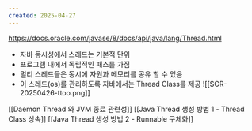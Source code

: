```yaml
---
created: 2025-04-27
---
```

https://docs.oracle.com/javase/8/docs/api/java/lang/Thread.html

- 자바 동시성에서 스레드는 기본적 단위
- 프로그램 내에서 독립적인 패스를 가짐
- 멀티 스레드들은 동시에 자원과 메모리를 공유 할 수 있음
- 이 스레드(os)를 관리하도록 자바에서는 Thread Class를 제공
![[SCR-20250426-ttoo.png]]

[[Daemon Thread 와 JVM 종료 관련성]]
[[Java Thread 생성 방법 1 - Thread Class 상속]]
[[Java Thread 생성 방법 2 - Runnable 구체화]]